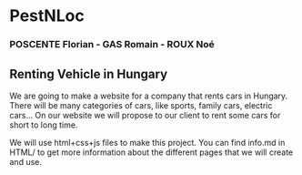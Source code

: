 # PestNLoc

### POSCENTE Florian - GAS Romain - ROUX Noé

## Renting Vehicle in Hungary

We are going to make a website for a company that rents cars in Hungary. 
There will be many categories of cars, like sports, family cars, electric cars... 
On our website we will propose to our client to rent some cars for short to long time.

We will use html+css+js files to make this project. You can find info.md in HTML/ to get more information about the different pages that we will create and use.





